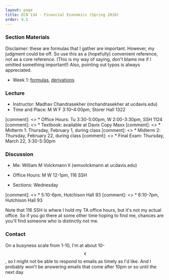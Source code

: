 ```yaml
---
layout: page
title: ECN 134 - Financial Economics (Spring 2018)
order: 9.5
---
```



### Section Materials
Disclaimer: these are formulas that I gather are important. However, my judgment
could be off. So use this as a (hopefully) convenient reference, not as a core
reference. (This is my way of saying, don't blame me if I omitted something
important!) Also, pointing out typos is always appreciated.
* Week 1: [formulas](week1-formulas.pdf), [derivations](week1-perpannu.pdf)

### Lecture
* Instructor: Madhav Chandrasekher (mchandrasekher at ucdavis.edu)
* Time and Place: M W F 3:10–4:00pm, Storer Hall 1322

[comment]: <> * Office Hours: Tu 3:30-5:00pm, W 2:00-3:30pm, SSH 1124
[comment]: <> * Textbook: available at Davis Copy Maxx
[comment]: <> * Midterm 1: Thursday, February 1, during class
[comment]: <> * Midterm 2: Thursday, February 22, during class
[comment]: <> * Final Exam: Thursday, March 22, 3:30-5:30pm


### Discussion
* Me: William M Volckmann II (wmvolckmann at ucdavis.edu)

* Office Hours: M W 12-1pm, 116 SSH
* Sections: Wednesday

[comment]: <> * 5:10-6pm, Hutchison Hall 93
[comment]: <> * 6:10-7pm, Hutchison Hall 93

Note that 116 SSH is where I hold my TA office hours, but it's not my actual
office. So if you go there at some other time hoping to find me, chances are
you'll find someone who is distinctly not me.


### Contact
On a busyness scale from 1-10, I'm at about 10-$$\epsilon$$, so I might not be
 able to respond to emails as timely as I'd like. And I probably won't be
 answering emails that come after 10pm or so until the next day.
